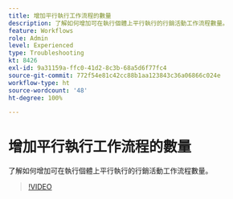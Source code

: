 ```yaml
---
title: 增加平行執行工作流程的數量
description: 了解如何增加可在執行個體上平行執行的行銷活動工作流程數量。
feature: Workflows
role: Admin
level: Experienced
type: Troubleshooting
kt: 8426
exl-id: 9a31159a-ffc0-41d2-8c3b-68a5d6f77fc4
source-git-commit: 772f54e81c42cc88b1aa123843c36a06866c024e
workflow-type: ht
source-wordcount: '48'
ht-degree: 100%

---
```


# 增加平行執行工作流程的數量

了解如何增加可在執行個體上平行執行的行銷活動工作流程數量。

>[!VIDEO](https://video.tv.adobe.com/v/335982?quality=12)
